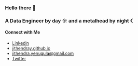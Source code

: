 ### Hello there 👋

### A Data Engineer by day ☼ and a metalhead by night ☾

<!-- ### 🛠️ Skills

- Proficient: Python, AWS, PySpark, SparkSQL, Airflow, Git, CI/CD
- Familiar: Machine Learning, PyTorch, Time Series Forecasting, Scala
- Databases: Amazon Redshift, PostgreSQL, DynamoDB, Synapse Analytics
- Certifications: AWS Certified Solutions Architect - Associate, Microsoft Certified: Azure Data Engineer Associate -->

#### Connect with Me

- [Linkedin](https://www.linkedin.com/in/jithendray/)
- [jithendray.github.io](https://jithendray.github.io/)
- [jithendra.yenugula@gmail.com](mailto:jithendra.yenugula@gmail.com)
- [Twitter](https://twitter.com/doomedripper)